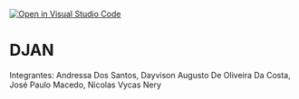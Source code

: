 [![Open in Visual Studio Code](https://classroom.github.com/assets/open-in-vscode-f059dc9a6f8d3a56e377f745f24479a46679e63a5d9fe6f495e02850cd0d8118.svg)](https://classroom.github.com/online_ide?assignment_repo_id=6444240&assignment_repo_type=AssignmentRepo)

# DJAN

Integrantes: Andressa Dos Santos, Dayvison Augusto De Oliveira Da Costa, José Paulo Macedo, Nicolas Vycas Nery 
